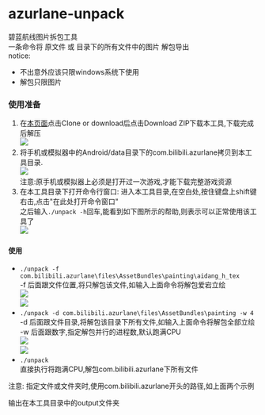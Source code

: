 # azurlane-unpack	
碧蓝航线图片拆包工具  	
一条命令将 原文件 或 目录下的所有文件中的图片 解包导出  	
notice:  
- 不出意外应该只限windows系统下使用	
-  解包只限图片
### 使用准备
1. 在[本页面](https://github.com/HHHHhgqcdxhg/azurlane-unpack)点击Clone or download后点击Download ZIP下载本工具,下载完成后解压  
![](https://ws1.sinaimg.cn/large/006WuIpegy1fzr32nu9cuj30kx0af0tw.jpg)  
2. 将手机或模拟器中的Android/data目录下的com.bilibili.azurlane拷贝到本工具目录.  
![](https://ws1.sinaimg.cn/large/006WuIpegy1fzr39j1efwj30ik0ezta4.jpg)  
注意:原手机或模拟器上必须是打开过一次游戏,才能下载完整游戏资源  
3. 在本工具目录下打开命令行窗口: 进入本工具目录,在空白处,按住键盘上shift键右击,点击"在此处打开命令窗口"  
之后输入```./unpack -h```回车,能看到如下图所示的帮助,则表示可以正常使用该工具了  
![](https://ws1.sinaimg.cn/large/006WuIpegy1fzsghtpoexj30gv08at8z.jpg)
#### 使用
- ```./unpack -f com.bilibili.azurlane\files\AssetBundles\painting\aidang_h_tex```  
-f 后面跟文件位置,将只解包该文件,如输入上面命令将解包爱宕立绘  
![](https://ws1.sinaimg.cn/large/006WuIpegy1fzsgm85a8xj3115021mx6.jpg)  
![](https://ws1.sinaimg.cn/large/006WuIpegy1fzrc4q9ockj30if05c0sx.jpg)	
- ```./unpack -d com.bilibili.azurlane\files\AssetBundles\painting -w 4```  	
-d 后面跟文件目录,将解包该目录下所有文件,如输入上面命令将解包全部立绘  	
-w 后面跟数字,指定解包并行的进程数,默认跑满CPU  
![](https://ws1.sinaimg.cn/large/006WuIpegy1fzsgtj8ivmj3120087gmi.jpg)  
![](https://ws1.sinaimg.cn/large/006WuIpegy1fzrc45oxxjj30vc0a9jsa.jpg)	
- ```./unpack```	
直接执行将跑满CPU,解包com.bilibili.azurlane下所有文件  

注意: 指定文件或文件夹时,使用com.bilibili.azurlane开头的路径,如上面两个示例  

输出在本工具目录中的output文件夹
